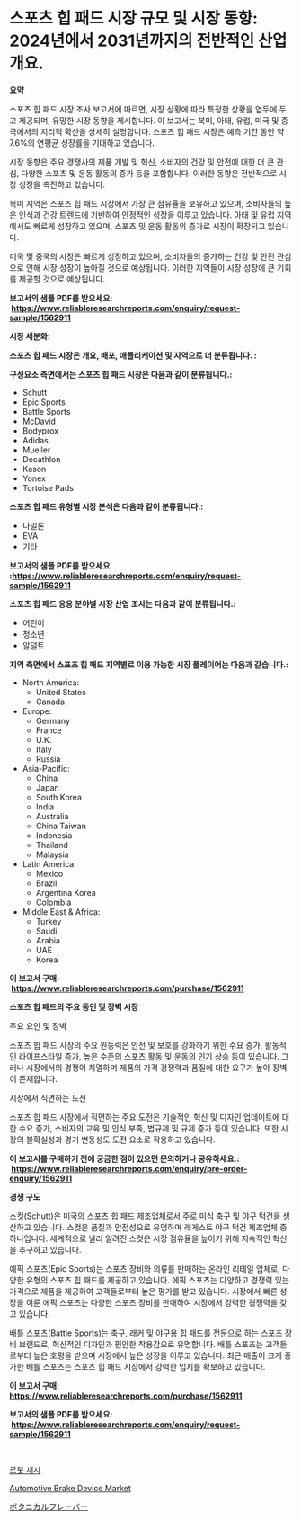 <p><h1>스포츠 힙 패드 시장 규모 및 시장 동향: 2024년에서 2031년까지의 전반적인 산업 개요.</h1></p><p><strong>요약</strong></p>
<p><p>스포츠 힙 패드 시장 조사 보고서에 따르면, 시장 상황에 따라 특정한 상황을 염두에 두고 제공되며, 유망한 시장 동향을 제시합니다. 이 보고서는 북미, 아태, 유럽, 미국 및 중국에서의 지리적 확산을 상세히 설명합니다. 스포츠 힙 패드 시장은 예측 기간 동안 약 7.6%의 연평균 성장률을 기대하고 있습니다.</p><p>시장 동향은 주요 경쟁사의 제품 개발 및 혁신, 소비자의 건강 및 안전에 대한 더 큰 관심, 다양한 스포츠 및 운동 활동의 증가 등을 포함합니다. 이러한 동향은 전반적으로 시장 성장을 촉진하고 있습니다.</p><p>북미 지역은 스포츠 힙 패드 시장에서 가장 큰 점유율을 보유하고 있으며, 소비자들의 높은 인식과 건강 트렌드에 기반하여 안정적인 성장을 이루고 있습니다. 아태 및 유럽 지역에서도 빠르게 성장하고 있으며, 스포츠 및 운동 활동의 증가로 시장이 확장되고 있습니다.</p><p>미국 및 중국의 시장은 빠르게 성장하고 있으며, 소비자들의 증가하는 건강 및 안전 관심으로 인해 시장 성장이 높아질 것으로 예상됩니다. 이러한 지역들이 시장 성장에 큰 기회를 제공할 것으로 예상됩니다.</p></p>
<p><strong>보고서의 샘플 PDF를 받으세요: &nbsp;<a href="https://www.reliableresearchreports.com/enquiry/request-sample/1562911">https://www.reliableresearchreports.com/enquiry/request-sample/1562911</a></strong></p>
<p><strong>시장 세분화:</strong></p>
<p><strong> 스포츠 힙 패드 시장은 개요, 배포, 애플리케이션 및 지역으로 더 분류됩니다. :</strong></p>
<p><strong>구성요소 측면에서는 스포츠 힙 패드 시장은 다음과 같이 분류됩니다.:</strong></p>
<p><ul><li>Schutt</li><li>Epic Sports</li><li>Battle Sports</li><li>McDavid</li><li>Bodyprox</li><li>Adidas</li><li>Mueller</li><li>Decathlon</li><li>Kason</li><li>Yonex</li><li>Tortoise Pads</li></ul></p>
<p><strong> 스포츠 힙 패드 유형별 시장 분석은 다음과 같이 분류됩니다.:</strong></p>
<p><ul><li>나일론</li><li>EVA</li><li>기타</li></ul></p>
<p><strong>보고서의 샘플 PDF를 받으세요 :<a href="https://www.reliableresearchreports.com/enquiry/request-sample/1562911">https://www.reliableresearchreports.com/enquiry/request-sample/1562911</a></strong></p>
<p><strong> 스포츠 힙 패드 응용 분야별 시장 산업 조사는 다음과 같이 분류됩니다.:</strong></p>
<p><ul><li>어린이</li><li>청소년</li><li>알덜트</li></ul></p>
<p><strong>지역 측면에서 스포츠 힙 패드 지역별로 이용 가능한 시장 플레이어는 다음과 같습니다.:</strong></p>
<p><ul>
    <li>
        North America:
        <ul>
            <li>United States</li>
            <li>Canada</li>
        </ul>
    </li>
    <li>
        Europe:
        <ul>
            <li>Germany</li>
            <li>France</li>
            <li>U.K.</li>
            <li>Italy</li>
            <li>Russia</li>
        </ul>
    </li>
    <li>
        Asia-Pacific:
        <ul>
            <li>China</li>
            <li>Japan</li>
            <li>South Korea</li>
            <li>India</li>
            <li>Australia</li>
            <li>China Taiwan</li>
            <li>Indonesia</li>
            <li>Thailand</li>
            <li>Malaysia</li>
        </ul>
    </li>
    <li>
        Latin America:
        <ul>
            <li>Mexico</li>
            <li>Brazil</li>
            <li>Argentina Korea</li>
            <li>Colombia</li>
        </ul>
    </li>
    <li>
        Middle East & Africa:
        <ul>
            <li>Turkey</li>
            <li>Saudi</li>
            <li>Arabia</li>
            <li>UAE</li>
            <li>Korea</li>
        </ul>
    </li>
    </ul></p>
<p><strong>이 보고서 구매: &nbsp;<a href="https://www.reliableresearchreports.com/purchase/1562911">https://www.reliableresearchreports.com/purchase/1562911</a></strong></p>
<p><strong>스포츠 힙 패드의 주요 동인 및 장벽 시장</strong></p>
<p><p>주요 요인 및 장벽</p><p>스포츠 힙 패드 시장의 주요 원동력은 안전 및 보호를 강화하기 위한 수요 증가, 활동적인 라이프스타일 증가, 높은 수준의 스포츠 활동 및 운동의 인기 상승 등이 있습니다. 그러나 시장에서의 경쟁이 치열하며 제품의 가격 경쟁력과 품질에 대한 요구가 높아 장벽이 존재합니다.</p><p>시장에서 직면하는 도전</p><p>스포츠 힙 패드 시장에서 직면하는 주요 도전은 기술적인 혁신 및 디자인 업데이트에 대한 수요 증가, 소비자의 교육 및 인식 부족, 법규제 및 규제 증가 등이 있습니다. 또한 시장의 불확실성과 경기 변동성도 도전 요소로 작용하고 있습니다.</p></p>
<p><strong>이 보고서를 구매하기 전에 궁금한 점이 있으면 문의하거나 공유하세요.: &nbsp;<a href="https://www.reliableresearchreports.com/enquiry/pre-order-enquiry/1562911">https://www.reliableresearchreports.com/enquiry/pre-order-enquiry/1562911</a></strong></p>
<p><strong>경쟁 구도</strong></p>
<p><p>스컷(Schutt)은 미국의 스포츠 힙 패드 제조업체로서 주로 미식 축구 및 야구 턱건을 생산하고 있습니다. 스컷은 품질과 안전성으로 유명하며 래게스트 야구 턱건 제조업체 중 하나입니다. 세계적으로 널리 알려진 스컷은 시장 점유율을 높이기 위해 지속적인 혁신을 추구하고 있습니다.</p><p>에픽 스포츠(Epic Sports)는 스포츠 장비와 의류를 판매하는 온라인 리테일 업체로, 다양한 유형의 스포츠 힙 패드를 제공하고 있습니다. 에픽 스포츠는 다양하고 경쟁력 있는 가격으로 제품을 제공하여 고객들로부터 높은 평가를 받고 있습니다. 시장에서 빠른 성장을 이룬 에픽 스포츠는 다양한 스포츠 장비를 판매하여 시장에서 강력한 경쟁력을 갖고 있습니다.</p><p>배틀 스포츠(Battle Sports)는 축구, 래커 및 야구용 힙 패드를 전문으로 하는 스포츠 장비 브랜드로, 혁신적인 디자인과 편안한 착용감으로 유명합니다. 배틀 스포츠는 고객들로부터 높은 호평을 받으며 시장에서 높은 성장을 이루고 있습니다. 최근 매출이 크게 증가한 배틀 스포츠는 스포츠 힙 패드 시장에서 강력한 입지를 확보하고 있습니다.</p></p>
<p><strong>이 보고서 구매: &nbsp; <a href="https://www.reliableresearchreports.com/purchase/1562911">https://www.reliableresearchreports.com/purchase/1562911</a></strong></p>
<p><strong>보고서의 샘플 PDF를 받으세요: &nbsp;<a href="https://www.reliableresearchreports.com/enquiry/request-sample/1562911">https://www.reliableresearchreports.com/enquiry/request-sample/1562911</a></strong><strong></strong></p>
<p>&nbsp;</p>
<p><p><a href="https://github.com/CorEmtymerich56566/Market-Research-Report-List-1/blob/main/97149605046.md">로봇 섀시</a></p><p><a href="https://artistic-helicopter-ca9.notion.site/Automotive-Brake-Device-Market-Offer-Valuable-Insights-into-Market-Size-Market-Share-Market-Trends-8483a007d104421bbe7b022feb1a956b">Automotive Brake Device Market</a></p><p><a href="https://medium.com/@rebekaanderson14/%E6%A4%8D%E7%89%A9%E6%80%A7%E3%83%95%E3%83%AC%E3%83%BC%E3%83%90%E3%83%BC%E5%B8%82%E5%A0%B4%E3%81%AE%E5%88%86%E6%9E%90-2024%E5%B9%B4%E3%81%8B%E3%82%892031%E5%B9%B4%E3%81%BE%E3%81%A7%E3%81%AE%E4%B8%96%E7%95%8C%E3%81%AE%E6%A5%AD%E7%95%8C%E8%A6%96%E7%82%B9%E3%81%A8%E4%BA%88%E6%B8%AC-f2d250b60809">ボタニカルフレーバー</a></p></p>